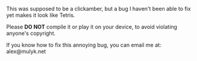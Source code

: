 <p>This was supposed to be a clickamber, but a bug I haven't been able to fix yet makes it look like Tetris.</p>
<p>Please <b>DO NOT</b> compile it or play it on your device, to avoid violating anyone's copyright.</p>
<p>If you know how to fix this annoying bug, you can email me at: <email>alex@mulyk.net</email></p>
